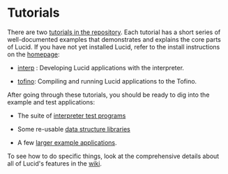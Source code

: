 # Tutorials

There are two [tutorials in the repository](https://github.com/PrincetonUniversity/lucid/tree/main/tutorials). Each tutorial has a short series of well-documented examples that demonstrates and explains the core parts of Lucid. If you have not yet installed Lucid, refer to the install instructions on the [homepage](/):

- [interp](https://github.com/PrincetonUniversity/lucid/tree/main/tutorials/interp/readme.md) : Developing Lucid applications with the interpreter.

- [tofino](https://github.com/PrincetonUniversity/lucid/tree/main/tutorials/tofino/readme.md): Compiling and running Lucid applications to the Tofino.

After going through these tutorials, you should be ready to dig into the example and test applications:

- The suite of [interpreter test programs](https://github.com/PrincetonUniversity/lucid/tree/main/examples/interp_tests)

- Some re-usable [data structure libraries](https://github.com/PrincetonUniversity/lucid/tree/main/examples/library)

- A few [larger example applications](https://github.com/PrincetonUniversity/lucid/tree/main/examples).

To see how to do specific things, look at the comprehensive details about all of Lucid's features in the [wiki](https://github.com/PrincetonUniversity/lucid/wiki).